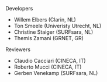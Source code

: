 Developers

* Willem Elbers (Clarin, NL)
* Ton Smeele (Univeristy Utrecht, NL)
* Christine Staiger (SURFsara, NL)
* Themis Zamani (GRNET, GR)

Reviewers

* Claudio Cacciari (CINECA, IT)
* Roberto Mucci (CINECA, IT)
* Gerben Venekamp (SURFsara, NL)
